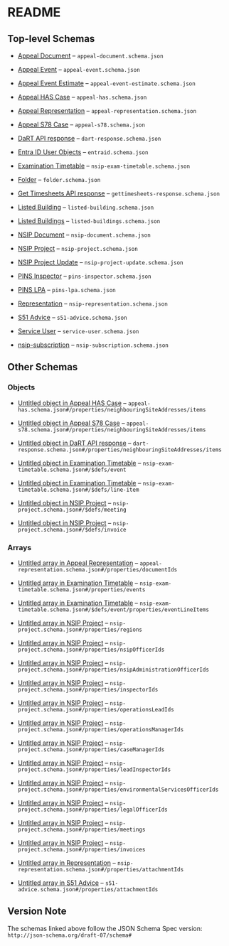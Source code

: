 # README

## Top-level Schemas

* [Appeal Document](./appeal-document.md "Schema defining the metadata for appeal documents") – `appeal-document.schema.json`

* [Appeal Event](./appeal-event.md "Schema defining the metadata for appeal events, such as site visits, inquiries, hearings") – `appeal-event.schema.json`

* [Appeal Event Estimate](./appeal-event-estimate.md "All event estimates belong to a case") – `appeal-event-estimate.schema.json`

* [Appeal HAS Case](./appeal-has.md "Group A - Schema defining the metadata for an appeal") – `appeal-has.schema.json`

* [Appeal Representation](./appeal-representation.md "Schema defining the metadata for appeal representations, such as statements, third-party comments and final comments") – `appeal-representation.schema.json`

* [Appeal S78 Case](./appeal-s78.md "Group B - Schema defining the metadata for an appeal") – `appeal-s78.schema.json`

* [DaRT API response](./dart-response.md "Schema defining the data returned by the DaRT API") – `dart-response.schema.json`

* [Entra ID User Objects](./entraid.md "A list of users from EntraID") – `entraid.schema.json`

* [Examination Timetable](./nsip-exam-timetable.md "Examination Timetable for an NSIP Project") – `nsip-exam-timetable.schema.json`

* [Folder](./folder.md "Folders can have optional parents") – `folder.schema.json`

* [Get Timesheets API response](./gettimesheets-response.md "Schema defining the data returned by the DaRT API") – `gettimesheets-response.schema.json`

* [Listed Building](./listed-building.md "Delta of listed building data pushed by the ODW") – `listed-building.schema.json`

* [Listed Buildings](./listed-buildings.md "Temporary copy of listed-building to ensure compatibility until ODW is updated") – `listed-buildings.schema.json`

* [NSIP Document](./nsip-document.md "NSIP document schema") – `nsip-document.schema.json`

* [NSIP Project](./nsip-project.md "Subset of Pins Data Model \[Case]") – `nsip-project.schema.json`

* [NSIP Project Update](./nsip-project-update.md "NSIP Project Update (formerly known as Banners)") – `nsip-project-update.schema.json`

* [PINS Inspector](./pins-inspector.md "Inspector attributes as per Horizon") – `pins-inspector.schema.json`

* [PINS LPA](./pins-lpa.md "Local Planning Authority (LPA) attributes as per Horizon") – `pins-lpa.schema.json`

* [Representation](./nsip-representation.md "NSIP Representation schema") – `nsip-representation.schema.json`

* [S51 Advice](./s51-advice.md "Section 51 Advice schema") – `s51-advice.schema.json`

* [Service User](./service-user.md "Service User of the planning inspectorate") – `service-user.schema.json`

* [nsip-subscription](./nsip-subscription.md "Subscribers are a subset of Service Users, part of the PINS Data Model") – `nsip-subscription.schema.json`

## Other Schemas

### Objects

* [Untitled object in Appeal HAS Case](./appeal-has-properties-neighbouringsiteaddresses-items.md) – `appeal-has.schema.json#/properties/neighbouringSiteAddresses/items`

* [Untitled object in Appeal S78 Case](./appeal-s78-properties-neighbouringsiteaddresses-items.md) – `appeal-s78.schema.json#/properties/neighbouringSiteAddresses/items`

* [Untitled object in DaRT API response](./dart-response-properties-neighbouringsiteaddresses-items.md) – `dart-response.schema.json#/properties/neighbouringSiteAddresses/items`

* [Untitled object in Examination Timetable](./nsip-exam-timetable-defs-event.md) – `nsip-exam-timetable.schema.json#/$defs/event`

* [Untitled object in Examination Timetable](./nsip-exam-timetable-defs-line-item.md) – `nsip-exam-timetable.schema.json#/$defs/line-item`

* [Untitled object in NSIP Project](./nsip-project-defs-meeting.md "A meeting related to the project") – `nsip-project.schema.json#/$defs/meeting`

* [Untitled object in NSIP Project](./nsip-project-defs-invoice.md "An invoice related to the project") – `nsip-project.schema.json#/$defs/invoice`

### Arrays

* [Untitled array in Appeal Representation](./appeal-representation-properties-documentids.md "An array of documentIds") – `appeal-representation.schema.json#/properties/documentIds`

* [Untitled array in Examination Timetable](./nsip-exam-timetable-properties-events.md) – `nsip-exam-timetable.schema.json#/properties/events`

* [Untitled array in Examination Timetable](./nsip-exam-timetable-defs-event-properties-eventlineitems.md) – `nsip-exam-timetable.schema.json#/$defs/event/properties/eventLineItems`

* [Untitled array in NSIP Project](./nsip-project-properties-regions.md) – `nsip-project.schema.json#/properties/regions`

* [Untitled array in NSIP Project](./nsip-project-properties-nsipofficerids.md) – `nsip-project.schema.json#/properties/nsipOfficerIds`

* [Untitled array in NSIP Project](./nsip-project-properties-nsipadministrationofficerids.md) – `nsip-project.schema.json#/properties/nsipAdministrationOfficerIds`

* [Untitled array in NSIP Project](./nsip-project-properties-inspectorids.md) – `nsip-project.schema.json#/properties/inspectorIds`

* [Untitled array in NSIP Project](./nsip-project-properties-operationsleadids.md "Maps to \[Employee]") – `nsip-project.schema.json#/properties/operationsLeadIds`

* [Untitled array in NSIP Project](./nsip-project-properties-operationsmanagerids.md "New NSIP role, Maps to \[Employee]") – `nsip-project.schema.json#/properties/operationsManagerIds`

* [Untitled array in NSIP Project](./nsip-project-properties-casemanagerids.md "Maps to \[Employee]") – `nsip-project.schema.json#/properties/caseManagerIds`

* [Untitled array in NSIP Project](./nsip-project-properties-leadinspectorids.md "Maps to \[Employee]") – `nsip-project.schema.json#/properties/leadInspectorIds`

* [Untitled array in NSIP Project](./nsip-project-properties-environmentalservicesofficerids.md "Maps to \[Employee]") – `nsip-project.schema.json#/properties/environmentalServicesOfficerIds`

* [Untitled array in NSIP Project](./nsip-project-properties-legalofficerids.md "Maps to \[Employee]") – `nsip-project.schema.json#/properties/legalOfficerIds`

* [Untitled array in NSIP Project](./nsip-project-properties-meetings.md "Collection of meetings associated with this project") – `nsip-project.schema.json#/properties/meetings`

* [Untitled array in NSIP Project](./nsip-project-properties-invoices.md "Collection of invoices associated with this project") – `nsip-project.schema.json#/properties/invoices`

* [Untitled array in Representation](./nsip-representation-properties-attachmentids.md) – `nsip-representation.schema.json#/properties/attachmentIds`

* [Untitled array in S51 Advice](./s51-advice-properties-attachmentids.md) – `s51-advice.schema.json#/properties/attachmentIds`

## Version Note

The schemas linked above follow the JSON Schema Spec version: `http://json-schema.org/draft-07/schema#`
